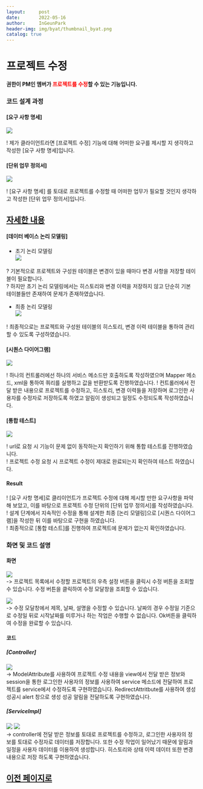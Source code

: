 ```yaml
---
layout:     post
date:       2022-05-16
author:     InGeunPark
header-img: img/byat/thumbnail_byat.png
catalog: true
---
```


# 프로젝트 수정

<p style="font-weight:bold">권한이 PM인 멤버가 <font style="color: red;">프로젝트를 수정</font>할 수 있는 기능입니다. </p>

### 코드 설계 과정

#### [요구 사항 명세]
<img src="../../../../img/byat/projectModify/project-modify_1.PNG"> <br>

! 제가 클라이언트라면 [프로젝트 수정] 기능에 대해 어떠한 요구를 제시할 지 생각하고 작성한 [요구 사항 명세]입니다.

#### [단위 업무 정의서] 

<img src="../../../../img/byat/projectModify/project-modify_2.PNG"> <br>

! [요구 사항 명세] 를 토대로 프로젝트를 수정할 때 어떠한 업무가 필요할 것인지 생각하고 작성한 [단위 업무 정의서]입니다.

## [자세한 내용](https://www.notion.so/64f066b6ee4948f0926f0790b553dcad)

#### [데이터 베이스 논리 모델링]
- 초기 논리 모델링 <br>
<img src="../../../../img/byat/selectProjectList/project-list_3.png"> <br>

? 기본적으로 프로젝트와 구성원 테이블은 변경이 있을 때마다 변경 사항을 저장할 테이블이 필요합니다. <br>
? 하지만 초기 논리 모델링에서는 히스토리와 변경 이력을 저장하지 않고 단순히 기본 테이블들만 존재하여 문제가 존재하였습니다.

- 최종 논리 모델링 <br>
<img src="../../../../img/byat/selectProjectList/project-list_4.PNG"> <br>

! 최종적으로는 프로젝트와 구성원 테이블의 히스토리, 변경 이력 테이블을 통하여 관리할 수 있도록 구성하였습니다.

#### [시퀀스 다이어그램]

<img src="../../../../img/byat/projectModify/project-modify_3.PNG"> <br>

! 하나의 컨트롤러에선 하나의 서비스 메소드만 호출하도록 작성하였으며 Mapper 메소드, xml을 통하여 쿼리를 실행하고 값을 반환받도록 진행하였습니다.
! 컨트롤러에서 전달 받은 내용으로 프로젝트를 수정하고, 히스토리, 변경 이력들을 저장하며 로그인한 사용자를 수정자로 저장하도록 하였고 알림이 생성되고 일정도 수정되도록 작성하였습니다.

#### [통합 테스트]

<img src="../../../../img/byat/projectModify/project-modify_4.PNG"> <br>

! url로 요청 시 기능이 문제 없이 동작하는지 확인하기 위해 통합 테스트를 진행하였습니다. <br>
! 프로젝트 수정 요청 시 프로젝트 수정이 제대로 완료되는지 확인하여 테스트 하였습니다.

#### Result
! [요구 사항 명세]로 클리이언트가 프로젝트 수정에 대해 제시할 만한 요구사항을 파악해 보았고, 이를 바탕으로 프로젝트 수정 단위의 [단위 업무 정의서]를 작성하였습니다.  <br>
! 설계 단계에서 지속적인 수정을 통해 설계한 최종 [논리 모델링]으로  [시퀀스 다이어그램]을 작성한 뒤 이를 바탕으로 구현을 하였습니다. <br>
! 최종적으로 [통합 테스트]를 진행하여 프로젝트에 문제가 없는지 확인하였습니다.

### 화면 및 코드 설명

#### 화면
<img src="../../../../img/byat/projectModify/project-modify_5.PNG"> <br>
-> 프로젝트 목록에서 수정할 프로젝트의 우측 설정 버튼을 클릭시 수정 버튼을 조회할 수 있습니다. 수정 버튼을 클릭하여 수정 모달창을 조회할 수 있습니다. <br>

<img src="../../../../img/byat/projectModify/project-modify_6.PNG"> <br>
-> 수정 모달창에서 제목, 날짜, 설명을 수정할 수 있습니다. 날짜의 경우 수정일 기준으로 수정일 뒤로 시작날짜를 미루거나 하는 작업은 수행할 수 없습니다. Ok버튼을 클릭하여 수정을 완료할 수 있습니다.

#### 코드

##### [Controller]
<img src="../../../../img/byat/projectModify/project-modify_7.PNG"> <br>
-> ModelAttribute를 사용하여 프로젝트 수정 내용을 view에서 전달 받은 정보와 session을 통한 로그인한 사용자의 정보를 사용하여 service 메소드에 전달하여 프로젝트를 service에서 수정하도록 구현하였습니다. RedirectAttritbute를 사용하여 생성 성공시 alert 창으로 생성 성공 알림을 전달하도록 구현하였습니다.

##### [ServiceImpl]
<img src="../../../../img/byat/projectModify/project-modify_8.PNG">
<img src="../../../../img/byat/projectModify/project-modify_9.PNG"><br>
-> controller에 전달 받은 정보를 토대로 프로젝트를 수정하고, 로그인한 사용자의 정보를 토대로 수정자로 데이터를 저장합니다. 또한 수정 작업이 일어났기 때문에 알림과 일정을 사용자 데이터를 이용하여 생성합니다. 히스토리와 상태 이력 데이터 또한 변경 내용으로 저장 하도록 구현하였습니다.

## [이전 페이지로](https://ingeunpark.github.io/2022/05/16/byat/#list)



